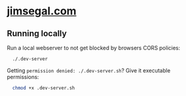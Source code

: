 # [jimsegal.com](http://jimsegal.com)

## Running locally

Run a local webserver to not get blocked by browsers CORS policies:

```bash
  ./.dev-server
```

Getting `permission denied: ./.dev-server.sh`? Give it executable permissions:

```bash
  chmod +x .dev-server.sh
```

